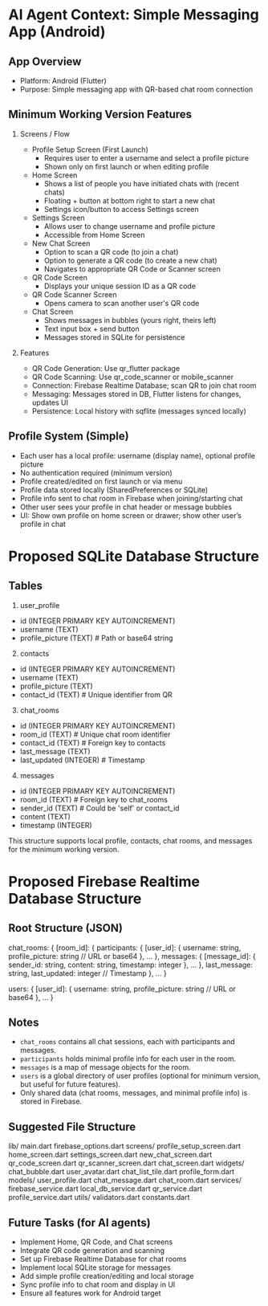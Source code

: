 # AI Agent Context: Simple Messaging App (Android)

## App Overview
- Platform: Android (Flutter)
- Purpose: Simple messaging app with QR-based chat room connection

## Minimum Working Version Features
1. Screens / Flow
   - Profile Setup Screen (First Launch)
     - Requires user to enter a username and select a profile picture
     - Shown only on first launch or when editing profile
   - Home Screen
     - Shows a list of people you have initiated chats with (recent chats)
     - Floating + button at bottom right to start a new chat
     - Settings icon/button to access Settings screen
   - Settings Screen
     - Allows user to change username and profile picture
     - Accessible from Home Screen
   - New Chat Screen
     - Option to scan a QR code (to join a chat)
     - Option to generate a QR code (to create a new chat)
     - Navigates to appropriate QR Code or Scanner screen
   - QR Code Screen
     - Displays your unique session ID as a QR code
   - QR Code Scanner Screen
     - Opens camera to scan another user's QR code
   - Chat Screen
     - Shows messages in bubbles (yours right, theirs left)
     - Text input box + send button
     - Messages stored in SQLite for persistence

2. Features
   - QR Code Generation: Use qr_flutter package
   - QR Code Scanning: Use qr_code_scanner or mobile_scanner
   - Connection: Firebase Realtime Database; scan QR to join chat room
   - Messaging: Messages stored in DB, Flutter listens for changes, updates UI
   - Persistence: Local history with sqflite (messages synced locally)

## Profile System (Simple)
- Each user has a local profile: username (display name), optional profile picture
- No authentication required (minimum version)
- Profile created/edited on first launch or via menu
- Profile data stored locally (SharedPreferences or SQLite)
- Profile info sent to chat room in Firebase when joining/starting chat
- Other user sees your profile in chat header or message bubbles
- UI: Show own profile on home screen or drawer; show other user’s profile in chat


# Proposed SQLite Database Structure

## Tables

1. user_profile
  - id (INTEGER PRIMARY KEY AUTOINCREMENT)
  - username (TEXT)
  - profile_picture (TEXT)  # Path or base64 string

2. contacts
  - id (INTEGER PRIMARY KEY AUTOINCREMENT)
  - username (TEXT)
  - profile_picture (TEXT)
  - contact_id (TEXT)  # Unique identifier from QR

3. chat_rooms
  - id (INTEGER PRIMARY KEY AUTOINCREMENT)
  - room_id (TEXT)  # Unique chat room identifier
  - contact_id (TEXT)  # Foreign key to contacts
  - last_message (TEXT)
  - last_updated (INTEGER)  # Timestamp

4. messages
  - id (INTEGER PRIMARY KEY AUTOINCREMENT)
  - room_id (TEXT)  # Foreign key to chat_rooms
  - sender_id (TEXT)  # Could be 'self' or contact_id
  - content (TEXT)
  - timestamp (INTEGER)

This structure supports local profile, contacts, chat rooms, and messages for the minimum working version.

# Proposed Firebase Realtime Database Structure

## Root Structure (JSON)

chat_rooms: {
  [room_id]: {
    participants: {
      [user_id]: {
        username: string,
        profile_picture: string  // URL or base64
      },
      ...
    },
    messages: {
      [message_id]: {
        sender_id: string,
        content: string,
        timestamp: integer
      },
      ...
    },
    last_message: string,
    last_updated: integer  // Timestamp
  },
  ...
}

users: {
  [user_id]: {
    username: string,
    profile_picture: string  // URL or base64
  },
  ...
}

## Notes
- `chat_rooms` contains all chat sessions, each with participants and messages.
- `participants` holds minimal profile info for each user in the room.
- `messages` is a map of message objects for the room.
- `users` is a global directory of user profiles (optional for minimum version, but useful for future features).
- Only shared data (chat rooms, messages, and minimal profile info) is stored in Firebase.

## Suggested File Structure

lib/
  main.dart
  firebase_options.dart
  screens/
    profile_setup_screen.dart
    home_screen.dart
    settings_screen.dart
    new_chat_screen.dart
    qr_code_screen.dart
    qr_scanner_screen.dart
    chat_screen.dart
  widgets/
    chat_bubble.dart
    user_avatar.dart
    chat_list_tile.dart
    profile_form.dart
  models/
    user_profile.dart
    chat_message.dart
    chat_room.dart
  services/
    firebase_service.dart
    local_db_service.dart
    qr_service.dart
    profile_service.dart
  utils/
    validators.dart
    constants.dart

## Future Tasks (for AI agents)
- Implement Home, QR Code, and Chat screens
- Integrate QR code generation and scanning
- Set up Firebase Realtime Database for chat rooms
- Implement local SQLite storage for messages
- Add simple profile creation/editing and local storage
- Sync profile info to chat room and display in UI
- Ensure all features work for Android target
